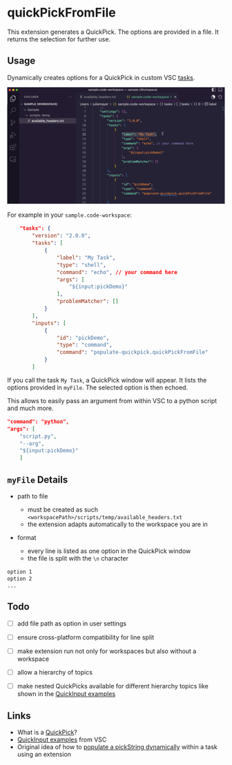 # quickPickFromFile
This extension generates a QuickPick. The options are provided in a file. It returns the selection for further use.


## Usage
Dynamically creates options for a QuickPick in custom VSC [tasks](https://code.visualstudio.com/docs/editor/tasks). 



![](quickpick_sample_usage.gif)



For example in your `sample.code-workspace`:
```json
	"tasks": {
		"version": "2.0.0",
		"tasks": [
			{
				"label": "My Task",
				"type": "shell",
				"command": "echo", // your command here
				"args": [
					"${input:pickDemo}"
				],
				"problemMatcher": []
			}
		],
		"inputs": [
			{
				"id": "pickDemo",
				"type": "command",
				"command": "populate-quickpick.quickPickFromFile"
			}
		]
```

If you call the task `My Task`, a QuickPick window will appear. It lists the options provided in `myFile`. The selected option is then echoed.

This allows to easily pass an argument from within VSC to a python script and much more.

```json
"command": "python",
"args": [
    "script.py",
	"--arg",
    "${input:pickDemo}"
    ]
```



## `myFile` Details

- path to file
  - must be created as such `<workspacePath>/scripts/temp/available_headers.txt`
  - the extension adapts automatically to the workspace you are in

- format
  - every line is listed as one option in the QuickPick window
  - the file is split with the `\n` character

```
option 1
option 2
... 
```



## Todo
- [ ] add file path as option in user settings
- [ ] ensure cross-platform compatibility for line split
- [ ] make extension run not only for workspaces but also without a workspace
- [ ] allow a hierarchy of topics
- [ ] make nested QuickPicks available for different hierarchy topics like shown in the [QuickInput examples](https://github.com/microsoft/vscode-extension-samples/tree/main/quickinput-sample)


## Links
- What is a [QuickPick](https://code.visualstudio.com/api/ux-guidelines/quick-picks)?
- [QuickInput examples](https://github.com/microsoft/vscode-extension-samples/tree/main/quickinput-sample) from VSC
- Original idea of how to [populate a pickString dynamically](https://stackoverflow.com/a/64637337/19407854) within a task using an extension
